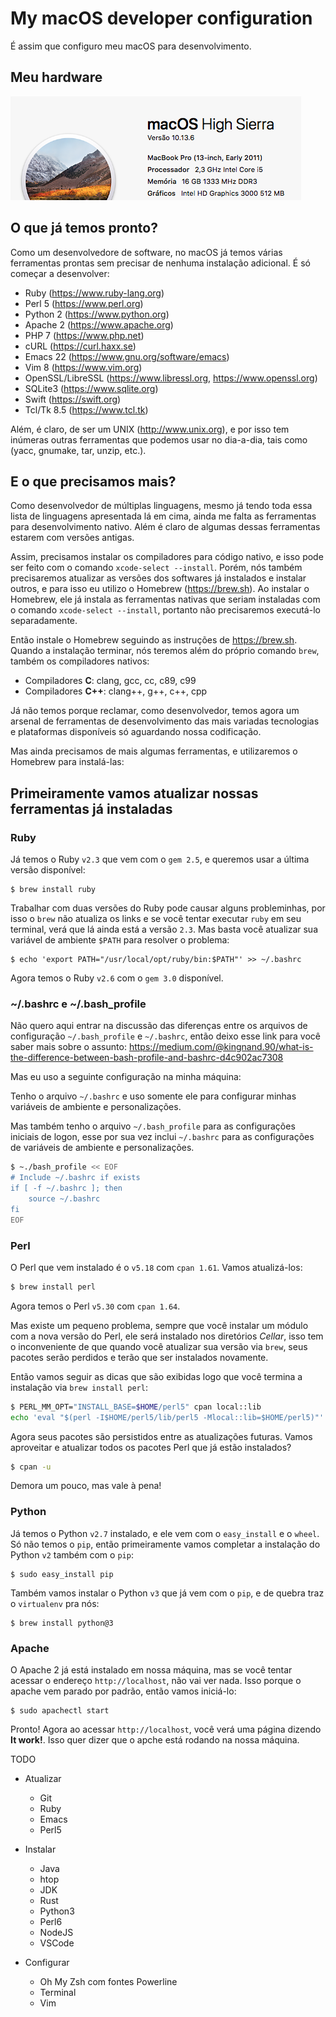 My macOS developer configuration
================================

É assim que configuro meu macOS para desenvolvimento.

## Meu hardware

![Meu hardware](my-macos.png)

## O que já temos pronto?

Como um desenvolvedore de software, no macOS já temos várias ferramentas prontas
sem precisar de nenhuma instalação adicional. É só começar a desenvolver:

- Ruby (https://www.ruby-lang.org)
- Perl 5 (https://www.perl.org)
- Python 2 (https://www.python.org)
- Apache 2 (https://www.apache.org)
- PHP 7 (https://www.php.net)
- cURL (https://curl.haxx.se)
- Emacs 22 (https://www.gnu.org/software/emacs)
- Vim 8 (https://www.vim.org)
- OpenSSL/LibreSSL (https://www.libressl.org, https://www.openssl.org)
- SQLite3 (https://www.sqlite.org)
- Swift (https://swift.org)
- Tcl/Tk 8.5 (https://www.tcl.tk)

Além, é claro, de ser um UNIX (http://www.unix.org), e por isso tem inúmeras outras
ferramentas que podemos usar no dia-a-dia, tais como (yacc, gnumake, tar, unzip, etc.).

## E o que precisamos mais?

Como desenvolvedor de múltiplas linguagens, mesmo já tendo toda essa lista
de linguagens apresentada lá em cima, ainda me falta as ferramentas para desenvolvimento
nativo. Além é claro de algumas dessas ferramentas estarem com versões antigas.

Assim, precisamos instalar os compiladores para código nativo, e isso pode ser
feito com o comando `xcode-select --install`. Porém, nós também precisaremos atualizar
as versões dos softwares já instalados e instalar outros, e para isso eu utilizo o
Homebrew (https://brew.sh). Ao instalar o Homebrew, ele já instala as ferramentas
nativas que seriam instaladas com o comando `xcode-select --install`, portanto não
precisaremos executá-lo separadamente.

Então instale o Homebrew seguindo as instruções de https://brew.sh.
Quando a instalação terminar, nós teremos além do próprio comando `brew`,
também os compiladores nativos:

- Compiladores **C**: clang, gcc, cc, c89, c99
- Compiladores **C++**: clang++, g++, c++, cpp

Já não temos porque reclamar, como desenvolvedor, temos agora um arsenal de ferramentas
de desenvolvimento das mais variadas tecnologias e plataformas disponíveis só aguardando
nossa codificação.

Mas ainda precisamos de mais algumas ferramentas, e utilizaremos o Homebrew para
instalá-las:

## Primeiramente vamos atualizar nossas ferramentas já instaladas

### Ruby

Já temos o Ruby `v2.3` que vem com o `gem 2.5`, e queremos usar a última versão
disponível:
```
$ brew install ruby
```

Trabalhar com duas versões do Ruby pode causar alguns probleminhas, por isso
o `brew` não atualiza os links e se você tentar executar `ruby` em seu
terminal, verá que lá ainda está a versão `2.3`. Mas basta você atualizar
sua variável de ambiente `$PATH` para resolver o problema:
```
$ echo 'export PATH="/usr/local/opt/ruby/bin:$PATH"' >> ~/.bashrc
```

Agora temos o Ruby `v2.6` com o `gem 3.0` disponível.

### ~/.bashrc e ~/.bash_profile

Não quero aqui entrar na discussão das diferenças entre os arquivos de
configuração `~/.bash_profile` e `~/.bashrc`, então deixo esse link para você
saber mais sobre o assunto:
https://medium.com/@kingnand.90/what-is-the-difference-between-bash-profile-and-bashrc-d4c902ac7308

Mas eu uso a seguinte configuração na minha máquina:

Tenho o arquivo `~/.bashrc` e uso somente ele para configurar minhas variáveis
de ambiente e personalizações.

Mas também tenho o arquivo `~/.bash_profile` para as configurações iniciais de logon,
esse por sua vez inclui `~/.bashrc` para as configurações de variáveis de ambiente
e personalizações.
```sh
$ ~./bash_profile << EOF
# Include ~/.bashrc if exists
if [ -f ~/.bashrc ]; then
    source ~/.bashrc
fi
EOF
```

### Perl

O Perl que vem instalado é o `v5.18` com `cpan 1.61`. Vamos atualizá-los:
```sh
$ brew install perl
```

Agora temos o Perl `v5.30` com `cpan 1.64`.

Mas existe um pequeno problema, sempre que você instalar um módulo com a nova
versão do Perl, ele será instalado nos diretórios _Cellar_, isso tem o
inconveniente de que quando você atualizar sua versão via `brew`, seus pacotes
serão perdidos e terão que ser instalados novamente.

Então vamos seguir as dicas que são exibidas logo que você termina a instalação
via `brew install perl`:
```sh
$ PERL_MM_OPT="INSTALL_BASE=$HOME/perl5" cpan local::lib
echo 'eval "$(perl -I$HOME/perl5/lib/perl5 -Mlocal::lib=$HOME/perl5)"' >> ~/.bashrs
```

Agora seus pacotes são persistidos entre as atualizações futuras. Vamos aproveitar
e atualizar todos os pacotes Perl que já estão instalados?
```sh
$ cpan -u
```

Demora um pouco, mas vale à pena!

### Python

Já temos o Python `v2.7` instalado, e ele vem com o `easy_install` e o `wheel`.
Só não temos o `pip`, então primeiramente vamos completar a instalação do Python `v2`
também com o `pip`:
```
$ sudo easy_install pip
```

Também vamos instalar o Python `v3` que já vem com o `pip`, e de quebra traz o
`virtualenv` pra nós:
```
$ brew install python@3
```

### Apache

O Apache 2 já está instalado em nossa máquina, mas se você tentar acessar o endereço
`http://localhost`, não vai ver nada. Isso porque o apache vem parado por padrão,
então vamos iniciá-lo:
```
$ sudo apachectl start
```

Pronto! Agora ao acessar `http://localhost`, você verá uma página dizendo **It work!**.
Isso quer dizer que o apche está rodando na nossa máquina.

TODO
* Atualizar
  - Git
  - Ruby
  - Emacs
  - Perl5
  
* Instalar
  - Java
  - htop
  - JDK
  - Rust
  - Python3
  - Perl6
  - NodeJS
  - VSCode

* Configurar
  - Oh My Zsh com fontes Powerline
  - Terminal
  - Vim
